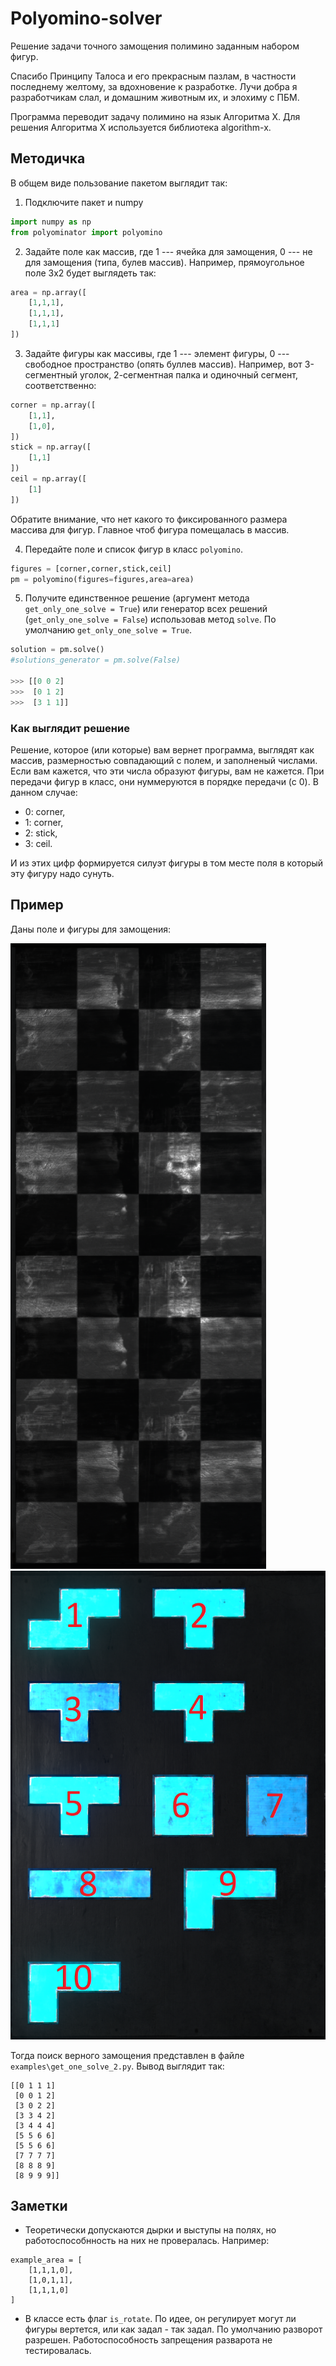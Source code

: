 # Polyomino-solver
Решение задачи точного замощения полимино заданным набором фигур. 

Спасибо Принципу Талоса и его прекрасным пазлам, в частности последнему желтому, за вдохновение к разработке. Лучи добра я разработчикам слал, и домашним животным их, и элохиму с ПБМ.

Программа переводит задачу полимино на язык Алгоритма Х. Для решения Алгоритма Х используется библиотека algorithm-x.

## Методичка
В общем виде пользование пакетом выглядит так:
1. Подключите пакет и numpy
```python
import numpy as np
from polyominator import polyomino
```
2. Задайте поле как массив, где 1 --- ячейка для замощения, 0 --- не для замощения (типа, булев массив). Например, прямоугольное поле 3х2 будет выглядеть так:
```python
area = np.array([
    [1,1,1],
    [1,1,1],
    [1,1,1]
])
```
3. Задайте фигуры как массивы, где 1 --- элемент фигуры, 0 --- свободное пространство (опять буллев массив). Например, вот 3-сегментный уголок, 2-сегментная палка и одиночный сегмент, соответственно:
```python
corner = np.array([
    [1,1],
    [1,0],
])
stick = np.array([
    [1,1]
])
ceil = np.array([
    [1]
])
```
Обратите внимание, что нет какого то фиксированного размера массива для фигур. Главное чтоб фигура помещалась в массив.

4. Передайте поле и список фигур в класс `polyomino`.
```python
figures = [corner,corner,stick,ceil]
pm = polyomino(figures=figures,area=area)
```
5. Получите единственное решение (аргумент метода `get_only_one_solve = True`) или генератор всех решений (`get_only_one_solve = False`) использовав метод `solve`. По умолчанию `get_only_one_solve = True`.
```python
solution = pm.solve()
#solutions_generator = pm.solve(False)

>>> [[0 0 2]
>>>  [0 1 2]
>>>  [3 1 1]]
```

### Как выглядит решение
Решение, которое (или которые) вам вернет программа, выглядят как массив, размерностью совпадающий с полем, и заполненый числами. Если вам кажется, что эти числа образуют фигуры, вам не кажется. При передачи фигур в класс, они нуммеруются в порядке передачи (с 0). В данном случае:
- 0: corner,
- 1: corner,
- 2: stick,
- 3: ceil.

И из этих цифр формируется силуэт фигуры в том месте поля в который эту фигуру надо сунуть.

## Пример
Даны поле и фигуры для замощения:

![Рис.1. Поле для замощения](/img/Screenshot_6.png)
![Рис.2. Фигуры для замощения](/img/Screenshot_7.png)

Тогда поиск верного замощения представлен в файле `examples\get_one_solve_2.py`.
Вывод выглядит так:
```
[[0 1 1 1] 
 [0 0 1 2] 
 [3 0 2 2] 
 [3 3 4 2] 
 [3 4 4 4] 
 [5 5 6 6] 
 [5 5 6 6] 
 [7 7 7 7] 
 [8 8 8 9] 
 [8 9 9 9]]
```

## Заметки
- Теоретически допускаются дырки и выступы на полях, но работоспособнность на них не провералась. Например:
```
example_area = [
    [1,1,1,0],
    [1,0,1,1],
    [1,1,1,0]
]
```
- В классе есть флаг `is_rotate`. По идее, он регулирует могут ли фигуры вертется, или как задал - так задал. По умолчанию разворот разрешен. Работоспособность запрещения разварота не тестировалась.